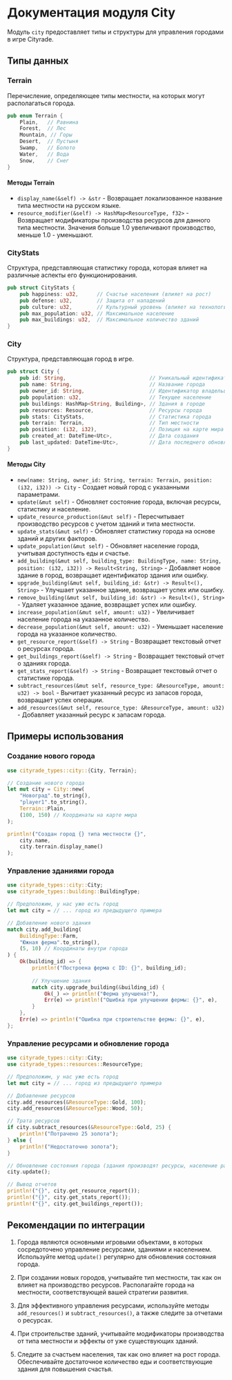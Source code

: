 # Документация модуля City

Модуль `city` предоставляет типы и структуры для управления городами в игре Cityrade.

## Типы данных

### Terrain

Перечисление, определяющее типы местности, на которых могут располагаться города.

```rust
pub enum Terrain {
    Plain,   // Равнина
    Forest,  // Лес
    Mountain, // Горы
    Desert,  // Пустыня
    Swamp,   // Болото
    Water,   // Вода
    Snow,    // Снег
}
```

#### Методы Terrain

- `display_name(&self) -> &str` - Возвращает локализованное название типа местности на русском языке.
- `resource_modifier(&self) -> HashMap<ResourceType, f32>` - Возвращает модификаторы производства ресурсов для данного типа местности. Значения больше 1.0 увеличивают производство, меньше 1.0 - уменьшают.

### CityStats

Структура, представляющая статистику города, которая влияет на различные аспекты его функционирования.

```rust
pub struct CityStats {
    pub happiness: u32,      // Счастье населения (влияет на рост)
    pub defense: u32,        // Защита от нападений
    pub culture: u32,        // Культурный уровень (влияет на технологии)
    pub max_population: u32, // Максимальное население
    pub max_buildings: u32,  // Максимальное количество зданий
}
```

### City

Структура, представляющая город в игре.

```rust
pub struct City {
    pub id: String,                           // Уникальный идентификатор города
    pub name: String,                         // Название города
    pub owner_id: String,                     // Идентификатор владельца города
    pub population: u32,                      // Текущее население
    pub buildings: HashMap<String, Building>, // Здания в городе
    pub resources: Resource,                  // Ресурсы города
    pub stats: CityStats,                     // Статистика города
    pub terrain: Terrain,                     // Тип местности
    pub position: (i32, i32),                 // Позиция на карте мира
    pub created_at: DateTime<Utc>,            // Дата создания
    pub last_updated: DateTime<Utc>,          // Дата последнего обновления
}
```

#### Методы City

- `new(name: String, owner_id: String, terrain: Terrain, position: (i32, i32)) -> City` - Создает новый город с указанными параметрами.
- `update(&mut self)` - Обновляет состояние города, включая ресурсы, статистику и население.
- `update_resource_production(&mut self)` - Пересчитывает производство ресурсов с учетом зданий и типа местности.
- `update_stats(&mut self)` - Обновляет статистику города на основе зданий и других факторов.
- `update_population(&mut self)` - Обновляет население города, учитывая доступность еды и счастье.
- `add_building(&mut self, building_type: BuildingType, name: String, position: (i32, i32)) -> Result<String, String>` - Добавляет новое здание в город, возвращает идентификатор здания или ошибку.
- `upgrade_building(&mut self, building_id: &str) -> Result<(), String>` - Улучшает указанное здание, возвращает успех или ошибку.
- `remove_building(&mut self, building_id: &str) -> Result<(), String>` - Удаляет указанное здание, возвращает успех или ошибку.
- `increase_population(&mut self, amount: u32)` - Увеличивает население города на указанное количество.
- `decrease_population(&mut self, amount: u32)` - Уменьшает население города на указанное количество.
- `get_resource_report(&self) -> String` - Возвращает текстовый отчет о ресурсах города.
- `get_buildings_report(&self) -> String` - Возвращает текстовый отчет о зданиях города.
- `get_stats_report(&self) -> String` - Возвращает текстовый отчет о статистике города.
- `subtract_resources(&mut self, resource_type: &ResourceType, amount: u32) -> bool` - Вычитает указанный ресурс из запасов города, возвращает успех операции.
- `add_resources(&mut self, resource_type: &ResourceType, amount: u32)` - Добавляет указанный ресурс к запасам города.

## Примеры использования

### Создание нового города

```rust
use cityrade_types::city::{City, Terrain};

// Создание нового города
let mut city = City::new(
    "Новоград".to_string(),
    "player1".to_string(),
    Terrain::Plain,
    (100, 150) // Координаты на карте мира
);

println!("Создан город {} типа местности {}", 
    city.name, 
    city.terrain.display_name()
);
```

### Управление зданиями города

```rust
use cityrade_types::city::City;
use cityrade_types::building::BuildingType;

// Предположим, у нас уже есть город
let mut city = // ... город из предыдущего примера

// Добавление нового здания
match city.add_building(
    BuildingType::Farm,
    "Южная ферма".to_string(),
    (5, 10) // Координаты внутри города
) {
    Ok(building_id) => {
        println!("Построена ферма с ID: {}", building_id);
        
        // Улучшение здания
        match city.upgrade_building(&building_id) {
            Ok(_) => println!("Ферма улучшена!"),
            Err(e) => println!("Ошибка при улучшении фермы: {}", e),
        }
    },
    Err(e) => println!("Ошибка при строительстве фермы: {}", e),
};
```

### Управление ресурсами и обновление города

```rust
use cityrade_types::city::City;
use cityrade_types::resources::ResourceType;

// Предположим, у нас уже есть город
let mut city = // ... город из предыдущего примера

// Добавление ресурсов
city.add_resources(&ResourceType::Gold, 100);
city.add_resources(&ResourceType::Wood, 50);

// Трата ресурсов
if city.subtract_resources(&ResourceType::Gold, 25) {
    println!("Потрачено 25 золота");
} else {
    println!("Недостаточно золота");
}

// Обновление состояния города (здания производят ресурсы, население растет/уменьшается)
city.update();

// Вывод отчетов
println!("{}", city.get_resource_report());
println!("{}", city.get_stats_report());
println!("{}", city.get_buildings_report());
```

## Рекомендации по интеграции

1. Города являются основными игровыми объектами, в которых сосредоточено управление ресурсами, зданиями и населением. Используйте метод `update()` регулярно для обновления состояния города.

2. При создании новых городов, учитывайте тип местности, так как он влияет на производство ресурсов. Располагайте города на местности, соответствующей вашей стратегии развития.

3. Для эффективного управления ресурсами, используйте методы `add_resources()` и `subtract_resources()`, а также следите за отчетами о ресурсах.

4. При строительстве зданий, учитывайте модификаторы производства от типа местности и эффекты от уже существующих зданий.

5. Следите за счастьем населения, так как оно влияет на рост города. Обеспечивайте достаточное количество еды и соответствующие здания для повышения счастья. 
